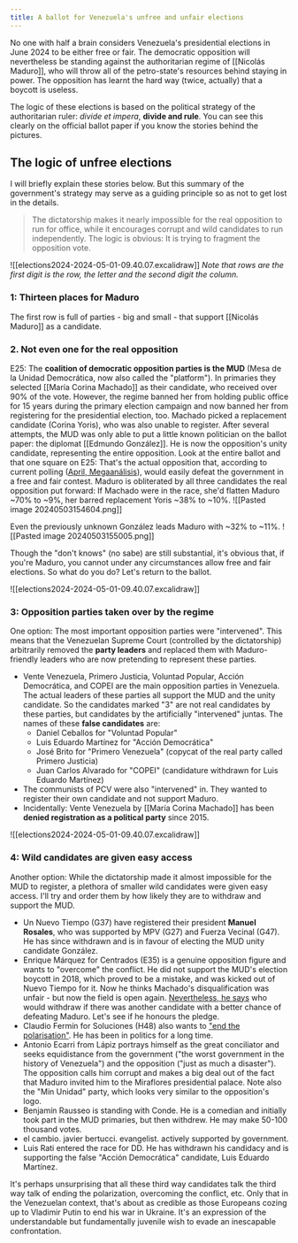 ```yaml
---
title: A ballot for Venezuela's unfree and unfair elections
---
```

No one with half a brain considers Venezuela's presidential elections in June 2024 to be either free or fair. The democratic opposition will nevertheless be standing against the authoritarian regime of [[Nicolás Maduro]], who will throw all of the petro-state's resources behind staying in power. The opposition has learnt the hard way (twice, actually) that a boycott is useless.

The logic of these elections is based on the political strategy of the authoritarian ruler: *divide et impera*, **divide and rule**. You can see this clearly on the official ballot paper if you know the stories behind the pictures.

## The logic of unfree elections

I will briefly explain these stories below. But this summary of the government's strategy may serve as a guiding principle so as not to get lost in the details.

> The dictatorship makes it nearly impossible for the real opposition to run for office, while it encourages corrupt and wild candidates to run independently. The logic is obvious: It is trying to fragment the opposition vote.

![[elections2024-2024-05-01-09.40.07.excalidraw]]
*Note that rows are the first digit is the row, the letter and the second digit the column.*

### 1: Thirteen places for Maduro
The first row is full of parties - big and small - that support [[Nicolás Maduro]] as a candidate.

### 2. Not even one for the real opposition
E25: The **coalition of democratic opposition parties is the MUD** (Mesa de la Unidad Democrática, now also called the "platform"). In primaries they selected [[María Corina Machado]] as their candidate, who received over 90% of the vote. However, the regime banned her from holding public office for 15 years during the primary election campaign and now banned her from registering for the presidential election, too. Machado picked a replacement candidate (Corina Yoris), who was also unable to register. After several attempts, the MUD was only able to put a little known politician on the ballot paper: the diplomat [[Edmundo González]]. He is now the opposition's unity candidate, representing the entire opposition.
Look at the entire ballot and that one square on E25: That's the actual opposition that, according to current polling ([April, Megaanálisis](https://drive.google.com/file/d/1tSReQeVZHrfA8aaYCP77026nz2x2WoDi/view?pli=1)), would easily defeat the government in a free and fair contest. Maduro is obliterated by all three candidates the real opposition put forward: If Machado were in the race, she'd flatten Maduro ~70% to ~9%, her barred replacement Yoris ~38% to ~10%. 
![[Pasted image 20240503154604.png]]

Even the previously unknown González leads Maduro with ~32% to ~11%.
![[Pasted image 20240503155005.png]]

Though the "don't knows" (no sabe) are still substantial, it's obvious that, if you're Maduro, you cannot under any circumstances allow free and fair elections. So what do you do? Let's return to the ballot.

![[elections2024-2024-05-01-09.40.07.excalidraw]]
### 3: Opposition parties taken over by the regime
One option: The most important opposition parties were "intervened". This means that the Venezuelan Supreme Court (controlled by the dictatorship) arbitrarily removed the **party leaders** and replaced them with Maduro-friendly leaders who are now pretending to represent these parties.
- Vente Venezuela, Primero Justicia, Voluntad Popular, Acción Democrática, and COPEI are the main opposition parties in Venezuela. The actual leaders of these parties all support the MUD and the unity candidate. So the candidates marked "3" are not real candidates by these parties, but candidates by the artificially "intervened" juntas. The names of these **false candidates** are:
	- Daniel Ceballos for "Voluntad Popular"
	- Luis Eduardo Martínez for "Acción Democrática"
	- José Brito for "Primero Venezuela" (copycat of the real party called Primero Justicia)
	- Juan Carlos Alvarado for "COPEI" (candidature withdrawn for Luis Eduardo Martínez)
- The communists of PCV were also "intervened" in. They wanted to register their own candidate and not support Maduro.
- Incidentally: Vente Venezuela by [[María Corina Machado]] has been **denied registration as a political party** since 2015.

![[elections2024-2024-05-01-09.40.07.excalidraw]]
### 4: Wild candidates are given easy access

Another option: While the dictatorship made it almost impossible for the MUD to register, a plethora of smaller wild candidates were given easy access. I'll try and order them by how likely they are to withdraw and support the MUD.
- Un Nuevo Tiempo (G37) have registered their president **Manuel Rosales**, who was supported by MPV (G27) and Fuerza Vecinal (G47). He has since withdrawn and is in favour of electing the MUD unity candidate González.
- Enrique Márquez for Centrados (E35) is a genuine opposition figure and wants to "overcome" the conflict. He did not support the MUD's election boycott in 2018, which proved to be a mistake, and was kicked out of Nuevo Tiempo for it. Now he thinks Machado's disqualification was unfair - but now the field is open again. [Nevertheless, he says](https://www.youtube.com/live/u6mOGcM0AfA?si=5XcyVOUsTsqNSF9R&t=1902) who would withdraw if there was another candidate with a better chance of defeating Maduro. Let's see if he honours the pledge.
- Claudio Fermín for Soluciones (H48) also wants to ["end the polarisation"](https://www.youtube.com/watch?v=xniJAi4swMY). He has been in politics for a long time. 
- Antonio Ecarri from Lápiz portrays himself as the great conciliator and seeks equidistance from the government ("the worst government in the history of Venezuela") and the opposition ("just as much a disaster"). The opposition calls him corrupt and makes a big deal out of the fact that Maduro invited him to the Miraflores presidential palace. Note also the "Min Unidad" party, which looks very similar to the opposition's logo.
- Benjamín Rausseo is standing with Conde. He is a comedian and initially took part in the MUD primaries, but then withdrew. He may make 50-100 thousand votes.
- el cambio. javier bertucci. evangelist. actively supported by government. 
- Luis Rati entered the race for DD. He has withdrawn his candidacy and is supporting the false "Acción Democrática" candidate, Luis Eduardo Martínez.

It's perhaps unsurprising that all these third way candidates talk the third way talk of ending the polarization, overcoming the conflict, etc. Only that in the Venezuelan context, that's about as credible as those Europeans cozing up to Vladimir Putin to end his war in Ukraine. It's an expression of the understandable but fundamentally juvenile wish to evade an inescapable confrontation.
